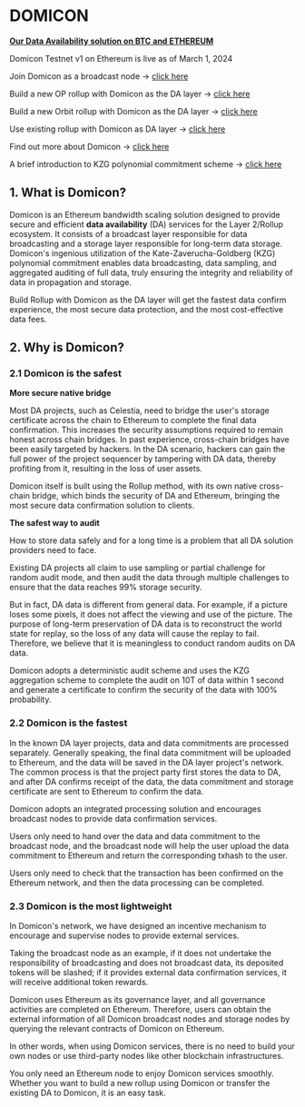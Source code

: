# DOMICON

**[Our Data Availability solution on BTC and ETHEREUM](https://github.com/domicon-labs/document/blob/main/Domicon-Data-Availability-Solution.md)**

Domicon Testnet v1 on Ethereum is live as of March 1, 2024

Join Domicon as a broadcast node -> [click here](https://github.com/domicon-labs/document/blob/main/pages/add-domicon-from-source_english.md)

Build a new OP rollup with Domicon as the DA layer -> [click here](https://github.com/domicon-labs/document/blob/main/domiconRollup/Domicon-OP-Stack-EN.md)

Build a new Orbit rollup with Domicon as the DA layer -> [click here](https://github.com/domicon-labs/document/blob/main/domiconRollup/Domicon-Orbit-anytrust-EN.md)

Use existing rollup with Domicon as DA layer -> [click here](https://github.com/domicon-labs/document/blob/main/domiconRollup/publishDA-EN.md)

Find out more about Domicon -> [click here](https://github.com/domicon-labs/document)

A brief introduction to KZG polynomial commitment scheme -> [click here](https://github.com/domicon-labs/document/blob/main/KZG-Polynomial-Commitments.md)

## 1. What is Domicon?

Domicon is an Ethereum bandwidth scaling solution designed to provide secure and efficient **data availability** (DA) services for the Layer 2/Rollup ecosystem. It consists of a broadcast layer responsible for data broadcasting and a storage layer responsible for long-term data storage. Domicon's ingenious utilization of the Kate-Zaverucha-Goldberg (KZG) polynomial commitment enables data broadcasting, data sampling, and aggregated auditing of full data, truly ensuring the integrity and reliability of data in propagation and storage.

Build Rollup  with Domicon as the DA  layer will get the fastest data confirm experience, the most secure data protection, and the most cost-effective data fees.

## 2. Why is Domicon?

### 2.1 Domicon is the safest

**More secure native bridge**

Most DA projects, such as Celestia, need to bridge the user's storage certificate across the chain to Ethereum to complete the final data confirmation. This increases the security assumptions required to remain honest across chain bridges. In past experience, cross-chain bridges have been easily targeted by hackers. In the DA scenario, hackers can gain the full power of the project sequencer by tampering with DA data, thereby profiting from it, resulting in the loss of user assets.

Domicon itself is built using the Rollup method, with its own native cross-chain bridge, which binds the security of DA and Ethereum, bringing the most secure data confirmation solution to clients.

**The safest way to audit**

How to store data safely and for a long time is a problem that all DA solution providers need to face.

Existing DA projects all claim to use sampling or partial challenge for random audit mode, and then audit the data through multiple challenges to ensure that the data reaches 99% storage security.

But in fact, DA data is different from general data. For example, if a picture loses some pixels, it does not affect the viewing and use of the picture. The purpose of long-term preservation of DA data is to reconstruct the world state for replay, so the loss of any data will cause the replay to fail. Therefore, we believe that it is meaningless to conduct random audits on DA data.

Domicon adopts a deterministic audit scheme and uses the KZG aggregation scheme to complete the audit on 10T of data within 1 second and generate a certificate to confirm the security of the data with 100% probability.

### 2.2 Domicon is the fastest

In the known DA layer projects, data and data commitments are processed separately. Generally speaking, the final data commitment will be uploaded to Ethereum, and the data will be saved in the DA layer project's network. The common process is that the project party first stores the data to DA, and after DA confirms receipt of the data, the data commitment and storage certificate are sent to Ethereum to confirm the data.

Domicon adopts an integrated processing solution and encourages broadcast nodes to provide data confirmation services.

Users only need to hand over the data and data commitment to the broadcast node, and the broadcast node will help the user upload the data commitment to Ethereum and return the corresponding txhash to the user.

Users only need to check that the transaction has been confirmed on the Ethereum network, and then the data processing can be completed.

### 2.3 Domicon is the most lightweight

In Domicon's network, we have designed an incentive mechanism to encourage and supervise nodes to provide external services. 

Taking the broadcast node as an example, if it does not undertake the responsibility of broadcasting and does not broadcast data, its deposited tokens will be slashed; if it provides external data confirmation services, it will receive additional token rewards.

Domicon uses Ethereum as its governance layer, and all governance activities are completed on Ethereum. Therefore, users can obtain the external information of all Domicon broadcast nodes and storage nodes by querying the relevant contracts of Domicon on Ethereum.

In other words, when using Domicon services, there is no need to build your own nodes or use third-party nodes like other blockchain infrastructures.

You only need an Ethereum node to enjoy Domicon services smoothly. Whether you want to build a new rollup using Domicon or transfer the existing DA to Domicon, it is an easy task.
